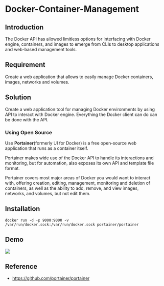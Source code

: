 # Docker-Container-Management

## Introduction
The Docker API has allowed limitless options for interfacing with Docker engine, containers, and images to emerge from CLIs to desktop applications and web-based management tools.

## Requirement
Create a web application that allows to easily manage Docker containers, images, networks and volumes.

## Solution
Create a web application tool for managing Docker environments by using API to interact with Docker engine.
Everything the Docker client can do can be done with the API.

### Using Open Source
Use <b>Portainer</b>(formerly UI for Docker) is a free open-source web application that runs as a container itself.

Portainer makes wide use of the Docker API to handle its interactions and monitoring, but for automation, also exposes its own API and template file format. 

Portainer covers most major areas of Docker you would want to interact with, offering creation, editing, management, monitoring and deletion of containers, as well as the ability to add, remove, and view images, networks, and volumes, but not edit them.

## Installation

```
docker run -d -p 9000:9000 -v /var/run/docker.sock:/var/run/docker.sock portainer/portainer
```

## Demo

<img src="https://d1jiktx90t87hr.cloudfront.net/354/wp-content/uploads/sites/2/2018/12/Containers1.png" ></img>

## Reference
- https://github.com/portainer/portainer
